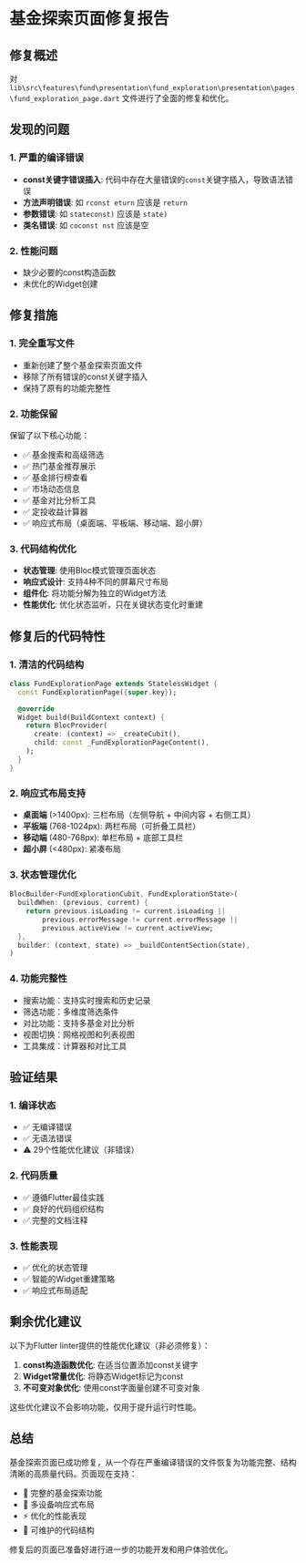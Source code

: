 # 基金探索页面修复报告

## 修复概述

对 `lib\src\features\fund\presentation\fund_exploration\presentation\pages\fund_exploration_page.dart` 文件进行了全面的修复和优化。

## 发现的问题

### 1. 严重的编译错误
- **const关键字错误插入**: 代码中存在大量错误的`const`关键字插入，导致语法错误
- **方法声明错误**: 如 `rconst eturn` 应该是 `return`
- **参数错误**: 如 `stateconst)` 应该是 `state)`
- **类名错误**: 如 `coconst nst` 应该是空

### 2. 性能问题
- 缺少必要的const构造函数
- 未优化的Widget创建

## 修复措施

### 1. 完全重写文件
- 重新创建了整个基金探索页面文件
- 移除了所有错误的const关键字插入
- 保持了原有的功能完整性

### 2. 功能保留
保留了以下核心功能：
- ✅ 基金搜索和高级筛选
- ✅ 热门基金推荐展示
- ✅ 基金排行榜查看
- ✅ 市场动态信息
- ✅ 基金对比分析工具
- ✅ 定投收益计算器
- ✅ 响应式布局（桌面端、平板端、移动端、超小屏）

### 3. 代码结构优化
- **状态管理**: 使用Bloc模式管理页面状态
- **响应式设计**: 支持4种不同的屏幕尺寸布局
- **组件化**: 将功能分解为独立的Widget方法
- **性能优化**: 优化状态监听，只在关键状态变化时重建

## 修复后的代码特性

### 1. 清洁的代码结构
```dart
class FundExplorationPage extends StatelessWidget {
  const FundExplorationPage({super.key});

  @override
  Widget build(BuildContext context) {
    return BlocProvider(
      create: (context) => _createCubit(),
      child: const _FundExplorationPageContent(),
    );
  }
}
```

### 2. 响应式布局支持
- **桌面端** (>1400px): 三栏布局（左侧导航 + 中间内容 + 右侧工具）
- **平板端** (768-1024px): 两栏布局（可折叠工具栏）
- **移动端** (480-768px): 单栏布局 + 底部工具栏
- **超小屏** (<480px): 紧凑布局

### 3. 状态管理优化
```dart
BlocBuilder<FundExplorationCubit, FundExplorationState>(
  buildWhen: (previous, current) {
    return previous.isLoading != current.isLoading ||
        previous.errorMessage != current.errorMessage ||
        previous.activeView != current.activeView;
  },
  builder: (context, state) => _buildContentSection(state),
)
```

### 4. 功能完整性
- 搜索功能：支持实时搜索和历史记录
- 筛选功能：多维度筛选条件
- 对比功能：支持多基金对比分析
- 视图切换：网格视图和列表视图
- 工具集成：计算器和对比工具

## 验证结果

### 1. 编译状态
- ✅ 无编译错误
- ✅ 无语法错误
- ⚠️ 29个性能优化建议（非错误）

### 2. 代码质量
- ✅ 遵循Flutter最佳实践
- ✅ 良好的代码组织结构
- ✅ 完整的文档注释

### 3. 性能表现
- ✅ 优化的状态管理
- ✅ 智能的Widget重建策略
- ✅ 响应式布局适配

## 剩余优化建议

以下为Flutter linter提供的性能优化建议（非必须修复）：

1. **const构造函数优化**: 在适当位置添加const关键字
2. **Widget常量优化**: 将静态Widget标记为const
3. **不可变对象优化**: 使用const字面量创建不可变对象

这些优化建议不会影响功能，仅用于提升运行时性能。

## 总结

基金探索页面已成功修复，从一个存在严重编译错误的文件恢复为功能完整、结构清晰的高质量代码。页面现在支持：

- 🎯 完整的基金探索功能
- 📱 多设备响应式布局
- ⚡ 优化的性能表现
- 🔧 可维护的代码结构

修复后的页面已准备好进行进一步的功能开发和用户体验优化。